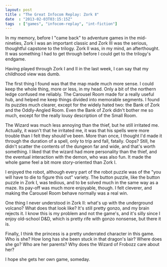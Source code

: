 ```yaml
---
layout: post
title : "The Great Infocom Replay: Zork Ⅱ"
date  : "2013-02-03T03:15:15Z"
tags  : ["games", "infocom-replay", "int-fiction"]
---
```

In my memory, before I "came back" to adventure games in the mid-nineties, Zork
Ⅰ was an important classic and Zork Ⅲ was the serious, thoughtful capstone to
the trilogy.  Zork Ⅱ was, in my mind, an afterthought.  It was something I had
to get through before I could get to the trilogy's endgame.

Having played through Zork Ⅰ and Ⅱ in the last week, I can say that my
childhood view was dumb.

The first thing I found was that the map made much more sense.  I could keep
the whole thing, more or less, in my head.  Only a bit of the northern ledge
confused me reliably.  The Carousel Room made for a really useful hub, and
helped me keep things divided into memorable segments.  I found its puzzles
much clearer, except for the widely hated two: the Bank of Zork and the
Oddly-Angled Room.  Even the Bank of Zork didn't bother me so much, except for
the really lousy description of the Small Room.

The Wizard was much less annoying than the thief, but he still irritated me.
Actually, it wasn't that he irritated me, it was that his spells were more
trouble than I felt they should've been.  More than once, I thought I'd made it
through the duration of a spell, only to trip and fall, fatally.  Oops?  Still,
he didn't scatter the contents of the dungeon far and wide, and that's worth
something.  I liked that the wizard had more personality than the thief, and
the eventual interaction with the demon, who was also fun.  It made the whole
game feel a bit more story-oriented than Zork Ⅰ.

I enjoyed the robot, although every part of the robot puzzle was of the "you
will have to die to figure this out" variety.  The button puzzle, like the
button puzzle in Zork Ⅰ, was tedious, and to be solved much in the same way as
a maze.  Its pay-off was much more enjoyable, though.  I felt cleverer, and
making the Carousel Room behave normally was a real win.

One thing I never understood in Zork Ⅱ: what's up with the underground volcano?
What does that look like?  It's still pretty gonzo, and my brain rejects it.  I
know this is my problem and not the game's, and it's silly since I enjoy
old-school D&D, which is pretty rife with gonzo nonsense, but there it is.

Finally, I think the princess is a pretty underrated character in this game.
Who is she?  How long has she been stuck in that dragon's lair?  Where does she
go?  Who are her parents?  Why does the Wizard of Frobozz care about her?

I hope she gets her own game, someday.

